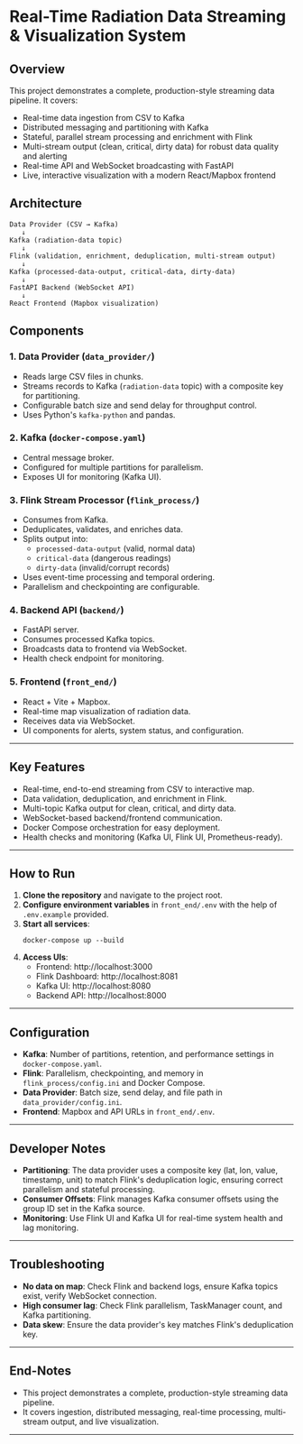 # Real-Time Radiation Data Streaming & Visualization System

## Overview

This project demonstrates a complete, production-style streaming data pipeline. It covers:

-   Real-time data ingestion from CSV to Kafka
-   Distributed messaging and partitioning with Kafka
-   Stateful, parallel stream processing and enrichment with Flink
-   Multi-stream output (clean, critical, dirty data) for robust data quality and alerting
-   Real-time API and WebSocket broadcasting with FastAPI
-   Live, interactive visualization with a modern React/Mapbox frontend

## Architecture

```
Data Provider (CSV → Kafka)
   ↓
Kafka (radiation-data topic)
   ↓
Flink (validation, enrichment, deduplication, multi-stream output)
   ↓
Kafka (processed-data-output, critical-data, dirty-data)
   ↓
FastAPI Backend (WebSocket API)
   ↓
React Frontend (Mapbox visualization)
```

## Components

### 1. Data Provider (`data_provider/`)

-   Reads large CSV files in chunks.
-   Streams records to Kafka (`radiation-data` topic) with a composite key for partitioning.
-   Configurable batch size and send delay for throughput control.
-   Uses Python's `kafka-python` and pandas.

### 2. Kafka (`docker-compose.yaml`)

-   Central message broker.
-   Configured for multiple partitions for parallelism.
-   Exposes UI for monitoring (Kafka UI).

### 3. Flink Stream Processor (`flink_process/`)

-   Consumes from Kafka.
-   Deduplicates, validates, and enriches data.
-   Splits output into:
    -   `processed-data-output` (valid, normal data)
    -   `critical-data` (dangerous readings)
    -   `dirty-data` (invalid/corrupt records)
-   Uses event-time processing and temporal ordering.
-   Parallelism and checkpointing are configurable.

### 4. Backend API (`backend/`)

-   FastAPI server.
-   Consumes processed Kafka topics.
-   Broadcasts data to frontend via WebSocket.
-   Health check endpoint for monitoring.

### 5. Frontend (`front_end/`)

-   React + Vite + Mapbox.
-   Real-time map visualization of radiation data.
-   Receives data via WebSocket.
-   UI components for alerts, system status, and configuration.

---

## Key Features

-   Real-time, end-to-end streaming from CSV to interactive map.
-   Data validation, deduplication, and enrichment in Flink.
-   Multi-topic Kafka output for clean, critical, and dirty data.
-   WebSocket-based backend/frontend communication.
-   Docker Compose orchestration for easy deployment.
-   Health checks and monitoring (Kafka UI, Flink UI, Prometheus-ready).

---

## How to Run

1. **Clone the repository** and navigate to the project root.
2. **Configure environment variables** in `front_end/.env` with the help of `.env.example` provided.
3. **Start all services**:
    ```
    docker-compose up --build
    ```
4. **Access UIs**:
    - Frontend: http://localhost:3000
    - Flink Dashboard: http://localhost:8081
    - Kafka UI: http://localhost:8080
    - Backend API: http://localhost:8000

---

## Configuration

-   **Kafka**: Number of partitions, retention, and performance settings in `docker-compose.yaml`.
-   **Flink**: Parallelism, checkpointing, and memory in `flink_process/config.ini` and Docker Compose.
-   **Data Provider**: Batch size, send delay, and file path in `data_provider/config.ini`.
-   **Frontend**: Mapbox and API URLs in `front_end/.env`.

---

## Developer Notes

-   **Partitioning**: The data provider uses a composite key (lat, lon, value, timestamp, unit) to match Flink's deduplication logic, ensuring correct parallelism and stateful processing.
-   **Consumer Offsets**: Flink manages Kafka consumer offsets using the group ID set in the Kafka source.
-   **Monitoring**: Use Flink UI and Kafka UI for real-time system health and lag monitoring.

---

## Troubleshooting

-   **No data on map**: Check Flink and backend logs, ensure Kafka topics exist, verify WebSocket connection.
-   **High consumer lag**: Check Flink parallelism, TaskManager count, and Kafka partitioning.
-   **Data skew**: Ensure the data provider's key matches Flink's deduplication key.

---

## End-Notes

-   This project demonstrates a complete, production-style streaming data pipeline.
-   It covers ingestion, distributed messaging, real-time processing, multi-stream output, and live visualization.

---
